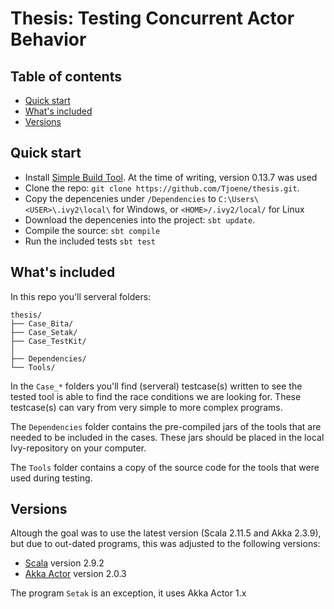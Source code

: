 # Thesis: Testing Concurrent Actor Behavior

## Table of contents

- [Quick start](#quick-start)
- [What's included](#whats-included)
- [Versions](#versions)

## Quick start

- Install [Simple Build Tool](http://www.scala-sbt.org/). At the time of writing, version 0.13.7 was used
- Clone the repo: `git clone https://github.com/Tjoene/thesis.git`.
- Copy the depencenies under `/Dependencies` to `C:\Users\<USER>\.ivy2\local\` for Windows, or `<HOME>/.ivy2/local/` for Linux
- Download the depencenies into the project: `sbt update`.
- Compile the source: `sbt compile`
- Run the included tests `sbt test`

## What's included

In this repo you'll serveral folders:

```
thesis/
├── Case_Bita/
├── Case_Setak/
├── Case_TestKit/
│
├── Dependencies/
└── Tools/
```

In the `Case_*` folders you'll find (serveral) testcase(s) written to see the tested tool is able to find the race conditions we are looking for.
These testcase(s) can vary from very simple to more complex programs.

The `Dependencies` folder contains the pre-compiled jars of the tools that are needed to be included in the cases.
These jars should be placed in the local Ivy-repository on your computer.

The `Tools` folder contains a copy of the source code for the tools that were used during testing.  

## Versions

Altough the goal was to use the latest version (Scala 2.11.5 and Akka 2.3.9), but due to out-dated programs, this was adjusted to the following versions:

- [Scala](http://scala-lang.org/) version 2.9.2
- [Akka Actor](http://akka.io/) version 2.0.3

The program `Setak` is an exception, it uses Akka Actor 1.x
